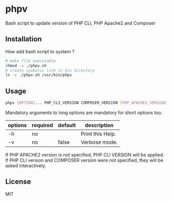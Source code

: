 # phpv
Bash script to update version of PHP CLI, PHP Apache2 and Composer

## Installation

How add bash script to system ?
```sh
# make file executable
chmod -x ./phpv.sh
# create symbolic link in bin directory
ln -s ./phpv.sh /usr/bin/phpv
```

## Usage

```sh
phpv [OPTION]... PHP_CLI_VERSION COMPOSER_VERSION [PHP_APACHE2_VERSION]
```

Mandatory arguments to long options are mandatory for short options too.

| options | required | default | description        |
|---------|----------|---------|--------------------|
| -h      | no       |         | Print this Help.   |
| -v      | no       | false   | Verbose mode.      |

If PHP APACHE2 version is not specified, PHP CLI VERSION will be applied.
If PHP CLI version and COMPOSER version were not specified, they will be asked interactively.

## License

MIT